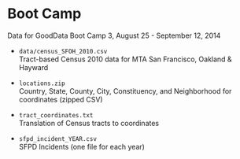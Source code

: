 Boot Camp
=========

Data for GoodData Boot Camp 3, August 25 - September 12, 2014

*	`data/census_SFOH_2010.csv`  
	Tract-based Census 2010 data for MTA San Francisco, Oakland & Hayward  
	
*	`locations.zip`  
	Country, State, County, City, Constituency, and Neighborhood for coordinates (zipped CSV)  
	
*	`tract_coordinates.txt`  
	Translation of Census tracts to coordinates  
	
*	`sfpd_incident_YEAR.csv`  
	SFPD Incidents (one file for each year)  
	
